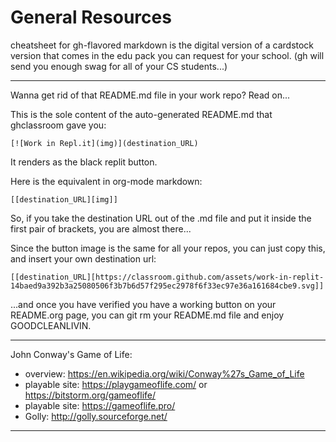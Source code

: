 # General Resources 

cheatsheet for gh-flavored markdown is the digital version of a cardstock version that comes in the edu pack you can request for your school. (gh will send you enough swag for all of your CS students...)

* * *

Wanna get rid of that README.md file in your work repo? Read on...

This is the sole content of the auto-generated README.md that ghclassroom gave you:

```
[![Work in Repl.it](img)](destination_URL)
```
It renders as the black replit button.

Here is the equivalent in org-mode markdown:

```
[[destination_URL][img]]
```

So, if you take the destination URL out of the .md file and put it inside the first pair of brackets, you are almost there...

Since the button image is the same for all your repos, you can just copy this, and insert your own destination url:

```
[[destination_URL][https://classroom.github.com/assets/work-in-replit-14baed9a392b3a25080506f3b7b6d57f295ec2978f6f33ec97e36a161684cbe9.svg]]
```

...and once you have verified you have a working button on your README.org page, you can git rm your README.md file and enjoy GOODCLEANLIVIN.

* * *

John Conway's Game of Life:
  - overview: https://en.wikipedia.org/wiki/Conway%27s_Game_of_Life
  - playable site: https://playgameoflife.com/ or https://bitstorm.org/gameoflife/
  - playable site: https://gameoflife.pro/
  - Golly: http://golly.sourceforge.net/

* * *

